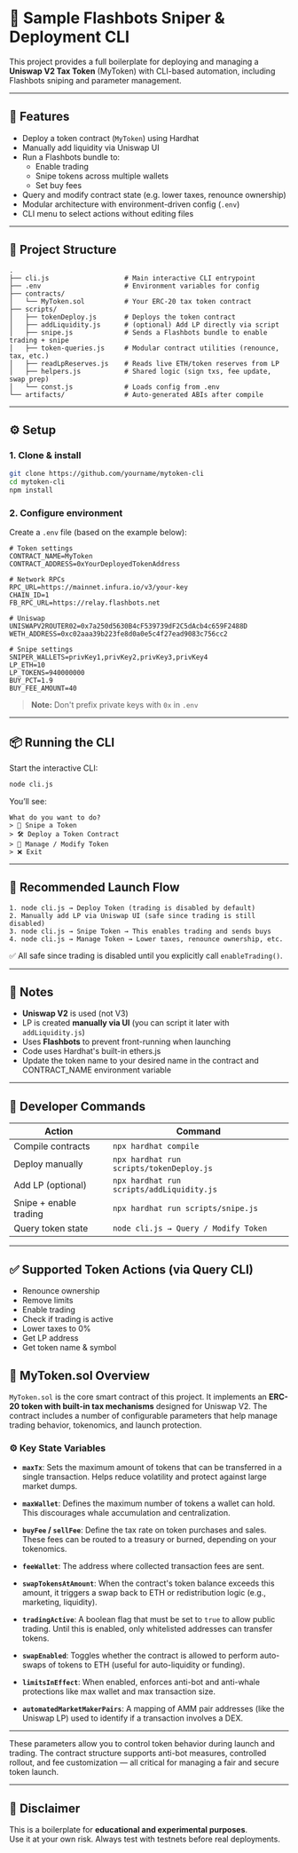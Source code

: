 # 📘 Sample Flashbots Sniper & Deployment CLI

This project provides a full boilerplate for deploying and managing a **Uniswap V2 Tax Token** (MyToken) with CLI-based automation, including Flashbots sniping and parameter management.

---

## 🚀 Features

- Deploy a token contract (`MyToken`) using Hardhat  
- Manually add liquidity via Uniswap UI  
- Run a Flashbots bundle to:  
  - Enable trading  
  - Snipe tokens across multiple wallets  
  - Set buy fees  
- Query and modify contract state (e.g. lower taxes, renounce ownership)  
- Modular architecture with environment-driven config (`.env`)  
- CLI menu to select actions without editing files  

---

## 📁 Project Structure

```
.
├── cli.js                   # Main interactive CLI entrypoint
├── .env                     # Environment variables for config
├── contracts/
│   └── MyToken.sol          # Your ERC-20 tax token contract
├── scripts/
│   ├── tokenDeploy.js       # Deploys the token contract
│   ├── addLiquidity.js      # (optional) Add LP directly via script
│   ├── snipe.js             # Sends a Flashbots bundle to enable trading + snipe
│   ├── token-queries.js     # Modular contract utilities (renounce, tax, etc.)
│   ├── readLpReserves.js    # Reads live ETH/token reserves from LP
│   ├── helpers.js           # Shared logic (sign txs, fee update, swap prep)
│   └── const.js             # Loads config from .env
└── artifacts/               # Auto-generated ABIs after compile
```

---

## ⚙️ Setup

### 1. Clone & install

```bash
git clone https://github.com/yourname/mytoken-cli
cd mytoken-cli
npm install
```

### 2. Configure environment

Create a `.env` file (based on the example below):

```dotenv
# Token settings
CONTRACT_NAME=MyToken
CONTRACT_ADDRESS=0xYourDeployedTokenAddress

# Network RPCs
RPC_URL=https://mainnet.infura.io/v3/your-key
CHAIN_ID=1
FB_RPC_URL=https://relay.flashbots.net

# Uniswap
UNISWAPV2ROUTER02=0x7a250d5630B4cF539739dF2C5dAcb4c659F2488D
WETH_ADDRESS=0xc02aaa39b223fe8d0a0e5c4f27ead9083c756cc2

# Snipe settings
SNIPER_WALLETS=privKey1,privKey2,privKey3,privKey4
LP_ETH=10
LP_TOKENS=940000000
BUY_PCT=1.9
BUY_FEE_AMOUNT=40
```

> **Note:** Don't prefix private keys with `0x` in `.env`

---

## 📦 Running the CLI

Start the interactive CLI:

```bash
node cli.js
```

You’ll see:

```
What do you want to do?
> 🔫 Snipe a Token
> 🛠️ Deploy a Token Contract
> 🔎 Manage / Modify Token
> ❌ Exit
```

---

## 📌 Recommended Launch Flow

```
1. node cli.js → Deploy Token (trading is disabled by default)
2. Manually add LP via Uniswap UI (safe since trading is still disabled)
3. node cli.js → Snipe Token → This enables trading and sends buys
4. node cli.js → Manage Token → Lower taxes, renounce ownership, etc.
```

✅ All safe since trading is disabled until you explicitly call `enableTrading()`.

---

## 🧠 Notes

- **Uniswap V2** is used (not V3)  
- LP is created **manually via UI** (you can script it later with `addLiquidity.js`)  
- Uses **Flashbots** to prevent front-running when launching  
- Code uses Hardhat's built-in ethers.js  
- Update the token name to your desired name in the contract and CONTRACT_NAME environment variable
---

## 🧪 Developer Commands

| Action | Command |
|--------|---------|
| Compile contracts | `npx hardhat compile` |
| Deploy manually | `npx hardhat run scripts/tokenDeploy.js` |
| Add LP (optional) | `npx hardhat run scripts/addLiquidity.js` |
| Snipe + enable trading | `npx hardhat run scripts/snipe.js` |
| Query token state | `node cli.js → Query / Modify Token` |

---

## ✅ Supported Token Actions (via Query CLI)

- Renounce ownership  
- Remove limits  
- Enable trading  
- Check if trading is active  
- Lower taxes to 0%  
- Get LP address  
- Get token name & symbol  

## 🧾 MyToken.sol Overview

`MyToken.sol` is the core smart contract of this project. It implements an **ERC-20 token with built-in tax mechanisms** designed for Uniswap V2. The contract includes a number of configurable parameters that help manage trading behavior, tokenomics, and launch protection.

### ⚙️ Key State Variables

- **`maxTx`**: Sets the maximum amount of tokens that can be transferred in a single transaction. Helps reduce volatility and protect against large market dumps.

- **`maxWallet`**: Defines the maximum number of tokens a wallet can hold. This discourages whale accumulation and centralization.

- **`buyFee` / `sellFee`**: Define the tax rate on token purchases and sales. These fees can be routed to a treasury or burned, depending on your tokenomics.

- **`feeWallet`**: The address where collected transaction fees are sent.

- **`swapTokensAtAmount`**: When the contract's token balance exceeds this amount, it triggers a swap back to ETH or redistribution logic (e.g., marketing, liquidity).

- **`tradingActive`**: A boolean flag that must be set to `true` to allow public trading. Until this is enabled, only whitelisted addresses can transfer tokens.

- **`swapEnabled`**: Toggles whether the contract is allowed to perform auto-swaps of tokens to ETH (useful for auto-liquidity or funding).

- **`limitsInEffect`**: When enabled, enforces anti-bot and anti-whale protections like max wallet and max transaction size.

- **`automatedMarketMakerPairs`**: A mapping of AMM pair addresses (like the Uniswap LP) used to identify if a transaction involves a DEX.

---

These parameters allow you to control token behavior during launch and trading. The contract structure supports anti-bot measures, controlled rollout, and fee customization — all critical for managing a fair and secure token launch.

---

## 🛑 Disclaimer

This is a boilerplate for **educational and experimental purposes**.  
Use it at your own risk. Always test with testnets before real deployments.
